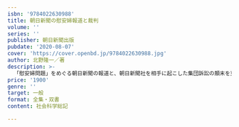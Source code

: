 ```yaml
---
isbn: '9784022630988'
title: 朝日新聞の慰安婦報道と裁判
volume: ''
series: ''
publisher: 朝日新聞出版
pubdate: '2020-08-07'
cover: 'https://cover.openbd.jp/9784022630988.jpg'
author: 北野隆一／著
description: >-
  「慰安婦問題」をめぐる朝日新聞の報道と、朝日新聞社を相手に起こした集団訴訟の顛末を克明に記録した書。2014年８月の検証記事の執筆に参加し、その後も取材を続けてき記者が、置き去りにされ続ける問題の本質を徹底検証する。
price: '1900'
genre: ''
target: 一般
format: 全集・双書
content: 社会科学総記

---
```

